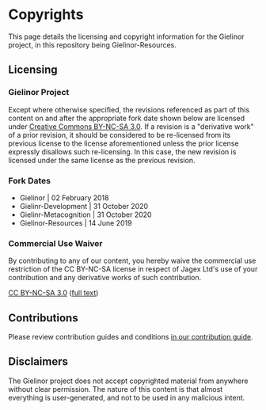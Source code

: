 # Copyrights

This page details the licensing and copyright information for the Gielinor project, in this repository being Gielinor-Resources.

## Licensing

### Gielinor Project

Except where otherwise specified, the revisions referenced as part of this content on and after the appropriate fork date shown below are licensed under [ Creative Commons BY-NC-SA 3.0](https://creativecommons.org/licenses/by-nc-sa/3.0/). If a revision is a "derivative work" of a prior revision, it should be considered to be re-licensed from its previous license to the license aforementioned unless the prior license expressly disallows such re-licensing. In this case, the new revision is licensed under the same license as the previous revision.

### Fork Dates

- Gielinor | 02 February 2018
- Gielinr-Development | 31 October 2020
- Gielinr-Metacognition | 31 October 2020
- Gielinor-Resources | 14 June 2019

### Commercial Use Waiver

By contributing to any of our content, you hereby waive the commercial use restriction of the CC BY-NC-SA license in respect of Jagex Ltd's use of your contribution and any derivative works of such contribution. 

[CC BY-NC-SA 3.0](https://creativecommons.org/licenses/by-nc-sa/3.0/) ([full text](https://creativecommons.org/licenses/by-nc-sa/3.0/legalcode))

## Contributions

Please review contribution guides and conditions [in our contribution guide](CONTRIBUTING.md).

## Disclaimers

The Gielinor project does not accept copyrighted material from anywhere without clear permission. The nature of this content is that almost everything is user-generated, and not to be used in any malicious intent.
